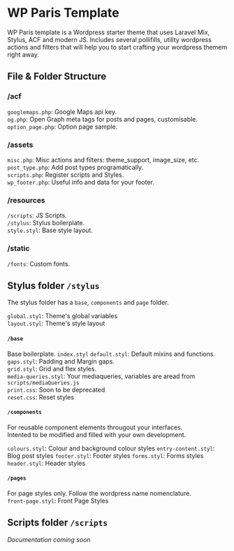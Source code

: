 # WP Paris Template 

WP Paris template is a Wordpress starter theme that uses Laravel Mix, Stylus, ACF and modern JS. Includes several pollifills, utility wordpress actions and filters that will help you to start crafting your wordpress themem right away.

## File & Folder Structure

### /acf
`googlemaps.php`: Google Maps api key.  
`og.php`: Open Graph meta tags for posts and pages, customisable.  
`option_page.php`: Option page sample.  

### /assets
`misc.php`: Misc actions and filters: theme_support, image_size, etc.  
`post_type.php`: Add post types programatically.  
`scripts.php`: Register scripts and Styles.  
`wp_footer.php`: Useful info and data for your footer.  

### /resources
`/scripts`: JS Scripts.  
`/stylus`: Stylus boilerplate.  
`style.styl`: Base style layout.  

### /static
`/fonts`: Custom fonts.  

## Stylus folder `/stylus`
The stylus folder has a `base`, `components` and `page` folder.

`global.styl`: Theme's global variables  
`layout.styl`: Theme's style layout  

#### `/base`
Base boilerplate.
`index.styl`
`default.styl`: Default mixins and functions.  
`gaps.styl`: Padding and Margin gaps.  
`grid.styl`: Grid and flex styles.  
`media-queries.styl`: Your mediaqueries, variables are aread from `scripts/mediaQueries.js`  
`print.css`: Soon to be deprecated  
`reset.css`: Reset styles

#### `/components`
For reusable component elements througout your interfaces.  
Intented to be modified and filled with your own development.  

`colours.styl`: Colour and background colour styles 
`entry-content.styl`: Blog post styles
`footer.styl`: Footer styles
`forms.styl`: Forms styles
`header.styl`: Header styles

#### `/pages`
For page styles only. Follow the wordpress name nomenclature.  
`front-page.styl`: Front Page Styles

## Scripts folder `/scripts`

*Documentation coming soon*
